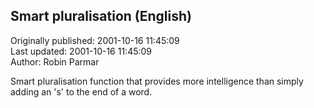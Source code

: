 ## Smart pluralisation (English)  
Originally published: 2001-10-16 11:45:09  
Last updated: 2001-10-16 11:45:09  
Author: Robin Parmar  
  
Smart pluralisation function that provides more intelligence than simply adding an 's' to the end of a word.